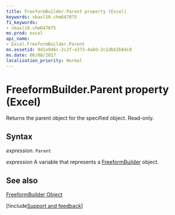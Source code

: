 ```yaml
---
title: FreeformBuilder.Parent property (Excel)
keywords: vbaxl10.chm647075
f1_keywords:
- vbaxl10.chm647075
ms.prod: excel
api_name:
- Excel.FreeformBuilder.Parent
ms.assetid: 0d1e9d6c-2c2f-e373-4a8d-3c1dbb2b8dc8
ms.date: 06/08/2017
localization_priority: Normal
---
```



# FreeformBuilder.Parent property (Excel)

Returns the parent object for the specified object. Read-only.


## Syntax

_expression_. `Parent`

_expression_ A variable that represents a [FreeformBuilder](Excel.FreeformBuilder.md) object.


## See also


[FreeformBuilder Object](Excel.FreeformBuilder.md)

[!include[Support and feedback](~/includes/feedback-boilerplate.md)]